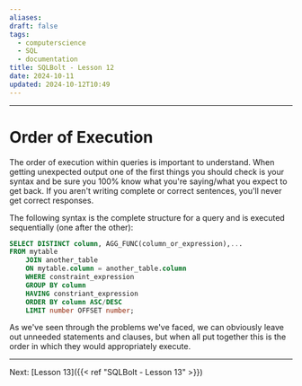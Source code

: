 ```yaml
---
aliases: 
draft: false
tags:
  - computerscience
  - SQL
  - documentation
title: SQLBolt - Lesson 12
date: 2024-10-11
updated: 2024-10-12T10:49
---
```


-------------------------------------------------------------------------------

# Order of Execution

The order of execution within queries is important to understand. When getting unexpected output one of the first things you should check is your syntax and be sure you 100% know what you're saying/what you expect to get back. If you aren't writing complete or correct sentences, you'll never get correct responses.

The following syntax is the complete structure for a query and is executed sequentially (one after the other):

```SQL
SELECT DISTINCT column, AGG_FUNC(column_or_expression),...
FROM mytable
	JOIN another_table
	ON mytable.column = another_table.column
	WHERE constraint_expression
	GROUP BY column
	HAVING constriant_expression
	ORDER BY column ASC/DESC
	LIMIT number OFFSET number;
```

As we've seen through the problems we've faced, we can obviously leave out unneeded statements and clauses, but when all put together this is the order in which they would appropriately execute.


---
Next: 
[Lesson 13]({{< ref "SQLBolt - Lesson 13" >}})

